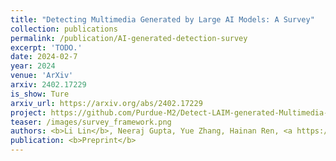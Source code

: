 ```yaml
---
title: "Detecting Multimedia Generated by Large AI Models: A Survey"
collection: publications
permalink: /publication/AI-generated-detection-survey
excerpt: 'TODO.'
date: 2024-02-7
year: 2024
venue: 'ArXiv'
arxiv: 2402.17229
is_show: Ture
arxiv_url: https://arxiv.org/abs/2402.17229
project: https://github.com/Purdue-M2/Detect-LAIM-generated-Multimedia-Survey
teaser: /images/survey_framework.png
authors: <b>Li Lin</b>, Neeraj Gupta, Yue Zhang, Hainan Ren, <a https://scholar.google.com/citations?user=NsyhKxoAAAAJ&hl=en>Chun-Hao Liu</a>, <a https://scholar.google.com/citations?user=vLXQfsIAAAAJ&hl=en'>Feng Ding</a>, <a href='https://sites.google.com/view/xwang264/home'>Xin Wang</a>, <a https://scholar.google.com/citations?user=gMBvzGoAAAAJ&hl=en>Xin Li</a>, <a https://scholar.google.com/citations?user=HItjEd0AAAAJ&hl=en>Luisa Verdoliva</a> and <a https://web.ics.purdue.edu/~hu968/'>Shu Hu 📧</a>
publication: <b>Preprint</b>
---
```


<!-- [Download paper here](https://arxiv.org/pdf/2402.00045))-->

